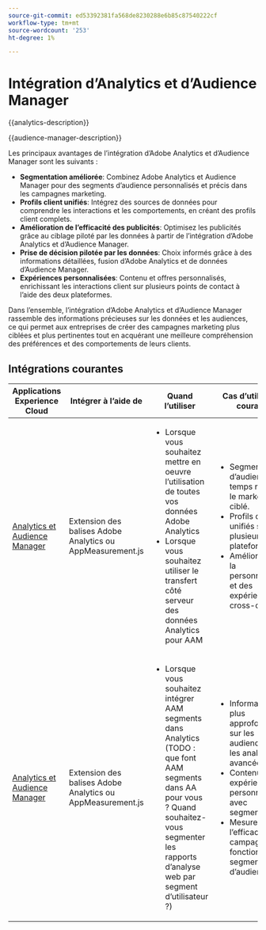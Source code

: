 ```yaml
---
source-git-commit: ed53392381fa568de8230288e6b85c87540222cf
workflow-type: tm+mt
source-wordcount: '253'
ht-degree: 1%

---
```



# Intégration d’Analytics et d’Audience Manager

{{analytics-description}}

{{audience-manager-description}}

Les principaux avantages de l’intégration d’Adobe Analytics et d’Audience Manager sont les suivants :

+ **Segmentation améliorée**: Combinez Adobe Analytics et Audience Manager pour des segments d’audience personnalisés et précis dans les campagnes marketing.
+ **Profils client unifiés**: Intégrez des sources de données pour comprendre les interactions et les comportements, en créant des profils client complets.
+ **Amélioration de l’efficacité des publicités**: Optimisez les publicités grâce au ciblage piloté par les données à partir de l’intégration d’Adobe Analytics et d’Audience Manager.
+ **Prise de décision pilotée par les données**: Choix informés grâce à des informations détaillées, fusion d’Adobe Analytics et de données d’Audience Manager.
+ **Expériences personnalisées**: Contenu et offres personnalisés, enrichissant les interactions client sur plusieurs points de contact à l’aide des deux plateformes.

Dans l’ensemble, l’intégration d’Adobe Analytics et d’Audience Manager rassemble des informations précieuses sur les données et les audiences, ce qui permet aux entreprises de créer des campagnes marketing plus ciblées et plus pertinentes tout en acquérant une meilleure compréhension des préférences et des comportements de leurs clients.

## Intégrations courantes

<table>
    <thead>
        <tr>
            <th>Applications Experience Cloud</th>
            <th>Intégrer à l’aide de</th>
            <th>Quand l’utiliser</th>
            <th>Cas d’utilisation courants</th>
        </tr>
    </thead>
    <tbody>
        <tr>
            <td>
                <a href="/docs/analytics-learn/tutorials/integrations/audience-manager/enable-server-side-forwarding-in-adobe-launch.html" target="_blank" rel="noreferrer">Analytics et Audience Manager</a>
            </td>
            <td>Extension des balises Adobe Analytics ou AppMeasurement.js</td>
            <td>
                <ul>
                    <li>Lorsque vous souhaitez mettre en oeuvre l’utilisation de toutes vos données Adobe Analytics</li>
                    <li>Lorsque vous souhaitez utiliser le transfert côté serveur des données Analytics pour AAM</li>
                </ul>
            </td>
            <td>
                <ul>
                    <li>Segmentation d’audience en temps réel pour le marketing ciblé.</li>
                    <li>Profils client unifiés sur plusieurs plateformes.</li>
                    <li>Amélioration de la personnalisation et des expériences cross-canal.</li>
                </ul>
            </td>
        </tr>        
        <tr>
            <td>
                <a href="https://experienceleague.adobe.com/docs/analytics/integration/audience-analytics/mc-audiences-aam.html" target="_blank" rel="noreferrer">Analytics et Audience Manager</a>
            </td>
            <td>Extension des balises Adobe Analytics ou AppMeasurement.js</td>
            <td>
                <ul>
                    <li>Lorsque vous souhaitez intégrer AAM segments dans Analytics (TODO : que font AAM segments dans AA pour vous ? Quand souhaitez-vous segmenter les rapports d’analyse web par segment d’utilisateur ?)</li>
                </ul>
            </td>
            <td>
                <ul>
                    <li>Informations plus approfondies sur les audiences pour les analyses avancées.</li>
                    <li>Contenu et expériences personnalisés avec segmentation.</li>
                    <li>Mesurez l’efficacité des campagnes en fonction des segments d’audience.</li>
                </ul>
            </td>
        </tr>
    </tbody>
</table>

